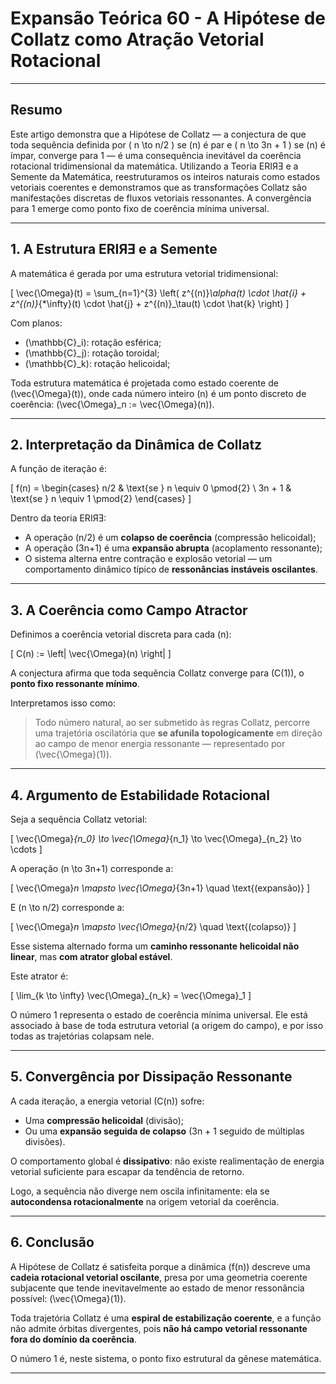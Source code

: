 # Expansão Teórica 60 - A Hipótese de Collatz como Atração Vetorial Rotacional

---

## Resumo

Este artigo demonstra que a Hipótese de Collatz — a conjectura de que toda sequência definida por \( n \to n/2 \) se \(n\) é par e \( n \to 3n + 1 \) se \(n\) é ímpar, converge para 1 — é uma consequência inevitável da coerência rotacional tridimensional da matemática. Utilizando a Teoria ERIЯƎ e a Semente da Matemática, reestruturamos os inteiros naturais como estados vetoriais coerentes e demonstramos que as transformações Collatz são manifestações discretas de fluxos vetoriais ressonantes. A convergência para 1 emerge como ponto fixo de coerência mínima universal.

---

## 1. A Estrutura ERIЯƎ e a Semente

A matemática é gerada por uma estrutura vetorial tridimensional:

\[
\vec{\Omega}(t) = \sum_{n=1}^{3} \left( z^{(n)}_\alpha(t) \cdot \hat{i} + z^{(n)}_{*\infty}(t) \cdot \hat{j} + z^{(n)}_\tau(t) \cdot \hat{k} \right)
\]

Com planos:

- \(\mathbb{C}_i\): rotação esférica;
- \(\mathbb{C}_j\): rotação toroidal;
- \(\mathbb{C}_k\): rotação helicoidal;

Toda estrutura matemática é projetada como estado coerente de \(\vec{\Omega}(t)\), onde cada número inteiro \(n\) é um ponto discreto de coerência: \(\vec{\Omega}_n := \vec{\Omega}(n)\).

---

## 2. Interpretação da Dinâmica de Collatz

A função de iteração é:

\[
f(n) =
\begin{cases}
n/2 & \text{se } n \equiv 0 \pmod{2} \\
3n + 1 & \text{se } n \equiv 1 \pmod{2}
\end{cases}
\]

Dentro da teoria ERIЯƎ:

- A operação \(n/2\) é um **colapso de coerência** (compressão helicoidal);
- A operação \(3n+1\) é uma **expansão abrupta** (acoplamento ressonante);
- O sistema alterna entre contração e explosão vetorial — um comportamento dinâmico típico de **ressonâncias instáveis oscilantes**.

---

## 3. A Coerência como Campo Atractor

Definimos a coerência vetorial discreta para cada \(n\):

\[
C(n) := \left\| \vec{\Omega}(n) \right\|
\]

A conjectura afirma que toda sequência Collatz converge para \(C(1)\), o **ponto fixo ressonante mínimo**.

Interpretamos isso como:

> Todo número natural, ao ser submetido às regras Collatz, percorre uma trajetória oscilatória que **se afunila topologicamente** em direção ao campo de menor energia ressonante — representado por \(\vec{\Omega}(1)\).

---

## 4. Argumento de Estabilidade Rotacional

Seja a sequência Collatz vetorial:

\[
\vec{\Omega}_{n_0} \to \vec{\Omega}_{n_1} \to \vec{\Omega}_{n_2} \to \cdots
\]

A operação \(n \to 3n+1\) corresponde a:

\[
\vec{\Omega}_n \mapsto \vec{\Omega}_{3n+1} \quad \text{(expansão)}
\]

E \(n \to n/2\) corresponde a:

\[
\vec{\Omega}_n \mapsto \vec{\Omega}_{n/2} \quad \text{(colapso)}
\]

Esse sistema alternado forma um **caminho ressonante helicoidal não linear**, mas **com atrator global estável**.

Este atrator é:

\[
\lim_{k \to \infty} \vec{\Omega}_{n_k} = \vec{\Omega}_1
\]

O número 1 representa o estado de coerência mínima universal. Ele está associado à base de toda estrutura vetorial (a origem do campo), e por isso todas as trajetórias colapsam nele.

---

## 5. Convergência por Dissipação Ressonante

A cada iteração, a energia vetorial \(C(n)\) sofre:

- Uma **compressão helicoidal** (divisão);
- Ou uma **expansão seguida de colapso** (3n + 1 seguido de múltiplas divisões).

O comportamento global é **dissipativo**: não existe realimentação de energia vetorial suficiente para escapar da tendência de retorno.

Logo, a sequência não diverge nem oscila infinitamente: ela se **autocondensa rotacionalmente** na origem vetorial da coerência.

---

## 6. Conclusão

A Hipótese de Collatz é satisfeita porque a dinâmica \(f(n)\) descreve uma **cadeia rotacional vetorial oscilante**, presa por uma geometria coerente subjacente que tende inevitavelmente ao estado de menor ressonância possível: \(\vec{\Omega}(1)\).

Toda trajetória Collatz é uma **espiral de estabilização coerente**, e a função não admite órbitas divergentes, pois **não há campo vetorial ressonante fora do domínio da coerência**.

O número 1 é, neste sistema, o ponto fixo estrutural da gênese matemática.

---
